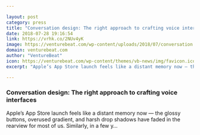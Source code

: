 ```yaml
---

layout: post
category: press
title: "Conversation design: The right approach to crafting voice interfaces"
date: 2018-07-28 19:16:54
link: https://vrhk.co/2NUv4yK
image: https://venturebeat.com/wp-content/uploads/2018/07/conversation.jpg?fit=1200%2C850&strip=all
domain: venturebeat.com
author: "VentureBeat"
icon: https://venturebeat.com/wp-content/themes/vb-news/img/favicon.ico
excerpt: "Apple’s App Store launch feels like a distant memory now — the glossy buttons, overused gradient, and harsh drop shadows have faded in the rearview for most of us. Similarly, in a few y…"

---
```


### Conversation design: The right approach to crafting voice interfaces

Apple’s App Store launch feels like a distant memory now — the glossy buttons, overused gradient, and harsh drop shadows have faded in the rearview for most of us. Similarly, in a few y…